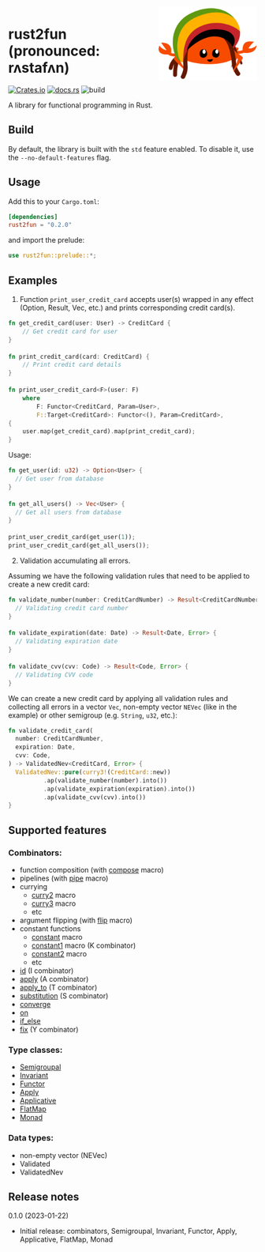 <img align="right" height="150" src="./rust2fun.svg">

# rust2fun (pronounced: rʌstafʌn)

[![Crates.io](https://img.shields.io/crates/v/rust2fun.svg)](https://crates.io/crates/rust2fun)
[![docs.rs](https://img.shields.io/docsrs/rust2fun)](https://docs.rs/rust2fun/0.1.0/rust2fun/)
![build](https://github.com/chapiteau-team/rust2fun/actions/workflows/rust.yml/badge.svg)

A library for functional programming in Rust.

## Build

By default, the library is built with the `std` feature enabled. To disable it, use the `--no-default-features` flag.

## Usage

Add this to your `Cargo.toml`:

```toml
[dependencies]
rust2fun = "0.2.0"
```

and import the prelude:

```rust
use rust2fun::prelude::*;
```

## Examples

1. Function `print_user_credit_card` accepts user(s) wrapped in any effect (Option, Result, Vec, etc.) and prints
corresponding credit card(s).

```rust
fn get_credit_card(user: User) -> CreditCard {
    // Get credit card for user
}

fn print_credit_card(card: CreditCard) {
    // Print credit card details
}

fn print_user_credit_card<F>(user: F)
    where
        F: Functor<CreditCard, Param=User>,
        F::Target<CreditCard>: Functor<(), Param=CreditCard>,
{
    user.map(get_credit_card).map(print_credit_card);
}
```

Usage:

```rust
fn get_user(id: u32) -> Option<User> {
  // Get user from database
}

fn get_all_users() -> Vec<User> {
  // Get all users from database
}

print_user_credit_card(get_user(1));
print_user_credit_card(get_all_users());
```

2. Validation accumulating all errors.

Assuming we have the following validation rules that need to be applied to create a new credit card:

```rust
fn validate_number(number: CreditCardNumber) -> Result<CreditCardNumber, Error> {
  // Validating credit card number
}

fn validate_expiration(date: Date) -> Result<Date, Error> {
  // Validating expiration date
}

fn validate_cvv(cvv: Code) -> Result<Code, Error> {
  // Validating CVV code
}
```

We can create a new credit card by applying all validation rules and collecting all errors in a vector `Vec`,
non-empty vector `NEVec` (like in the example) or other semigroup (e.g. `String`, `u32`, etc.):

```rust
fn validate_credit_card(
  number: CreditCardNumber,
  expiration: Date,
  cvv: Code,
) -> ValidatedNev<CreditCard, Error> {
  ValidatedNev::pure(curry3!(CreditCard::new))
          .ap(validate_number(number).into())
          .ap(validate_expiration(expiration).into())
          .ap(validate_cvv(cvv).into())
}
```

## Supported features

### Combinators:

- function composition (with [compose](https://docs.rs/rust2fun/0.1.0/rust2fun/macro.compose.html) macro)
- pipelines (with [pipe](https://docs.rs/rust2fun/0.1.0/rust2fun/macro.pipe.html) macro)
- currying
    - [curry2](https://docs.rs/rust2fun/0.1.0/rust2fun/macro.curry2.html) macro
    - [curry3](https://docs.rs/rust2fun/0.1.0/rust2fun/macro.curry3.html) macro
    - etc
- argument flipping (with [flip](https://docs.rs/rust2fun/0.1.0/rust2fun/macro.flip.html) macro)
- constant functions
    - [constant](https://docs.rs/rust2fun/0.1.0/rust2fun/macro.constant.html) macro
    - [constant1](https://docs.rs/rust2fun/0.1.0/rust2fun/macro.constant1.html) macro (K combinator)
    - [constant2](https://docs.rs/rust2fun/0.1.0/rust2fun/macro.constant2.html) macro
    - etc
- [id](https://docs.rs/rust2fun/0.1.0/rust2fun/combinator/fn.id.html) (I combinator)
- [apply](https://docs.rs/rust2fun/0.1.0/rust2fun/combinator/fn.apply.html) (A combinator)
- [apply_to](https://docs.rs/rust2fun/0.1.0/rust2fun/combinator/fn.apply_to.html) (T combinator)
- [substitution](https://docs.rs/rust2fun/0.1.0/rust2fun/combinator/fn.substitution.html) (S combinator)
- [converge](https://docs.rs/rust2fun/0.1.0/rust2fun/combinator/fn.converge.html)
- [on](https://docs.rs/rust2fun/0.1.0/rust2fun/combinator/fn.on.html)
- [if_else](https://docs.rs/rust2fun/0.1.0/rust2fun/combinator/fn.if_else.html)
- [fix](https://docs.rs/rust2fun/0.1.0/rust2fun/combinator/fn.fix.html) (Y combinator)

### Type classes:

- [Semigroupal](https://docs.rs/rust2fun/0.1.0/rust2fun/semigroupal/trait.Semigroupal.html)
- [Invariant](https://docs.rs/rust2fun/0.1.0/rust2fun/invariant/trait.Invariant.html)
- [Functor](https://docs.rs/rust2fun/0.1.0/rust2fun/functor/trait.Functor.html)
- [Apply](https://docs.rs/rust2fun/0.1.0/rust2fun/apply/trait.Apply.html)
- [Applicative](https://docs.rs/rust2fun/0.1.0/rust2fun/applicative/trait.Applicative.html)
- [FlatMap](https://docs.rs/rust2fun/0.1.0/rust2fun/flatmap/trait.FlatMap.html)
- [Monad](https://docs.rs/rust2fun/0.1.0/rust2fun/monad/trait.Monad.html)

### Data types:

- non-empty vector (NEVec)
- Validated
- ValidatedNev

## Release notes

0.1.0 (2023-01-22)

- Initial release: combinators, Semigroupal, Invariant, Functor, Apply, Applicative, FlatMap, Monad
